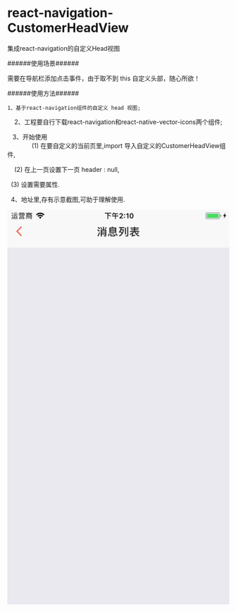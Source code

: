 # react-navigation-CustomerHeadView

集成react-navigation的自定义Head视图

######使用场景######

需要在导航栏添加点击事件，由于取不到 this 自定义头部，随心所欲！


######使用方法######

    1、基于react-navigation组件的自定义 head 视图; 
  
    2、工程要自行下载react-navigation和react-native-vector-icons两个组件;

    3、开始使用                                                                                                                
        
        (1) 在要自定义的当前页里,import 导入自定义的CustomerHeadView组件,

        (2) 在上一页设置下一页 header : null,

        (3) 设置需要属性.

    4、地址里,存有示意截图,可助于理解使用.



![Image text](https://github.com/183959633/react-navigation-CustomerHeadView/raw/master/下一页.png)
